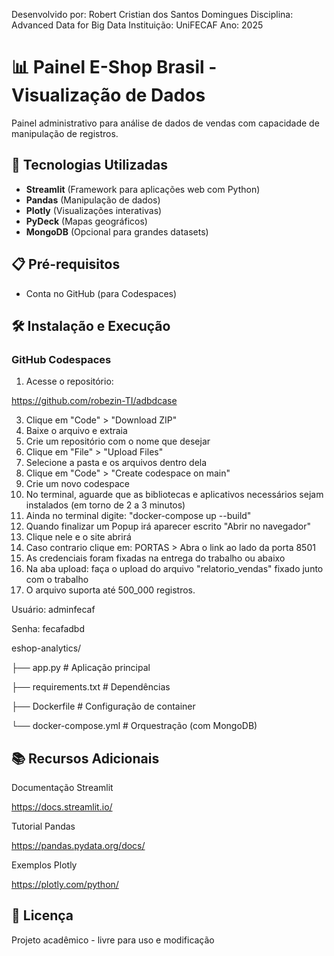 Desenvolvido por: Robert Cristian dos Santos Domingues
Disciplina: Advanced Data for Big Data
Instituição: UniFECAF
Ano: 2025

# 📊 Painel E-Shop Brasil - Visualização de Dados

Painel administrativo para análise de dados de vendas com capacidade de manipulação de registros.

## 🚀 Tecnologias Utilizadas
- **Streamlit** (Framework para aplicações web com Python)
- **Pandas** (Manipulação de dados)
- **Plotly** (Visualizações interativas)
- **PyDeck** (Mapas geográficos)
- **MongoDB** (Opcional para grandes datasets)

## 📋 Pré-requisitos
- Conta no GitHub (para Codespaces)

## 🛠️ Instalação e Execução

### GitHub Codespaces
1. Acesse o repositório:

https://github.com/robezin-TI/adbdcase

3. Clique em "Code" > "Download ZIP"
4. Baixe o arquivo e extraia
5. Crie um repositório com o nome que desejar
6. Clique em "File" > "Upload Files"
7. Selecione a pasta e os arquivos dentro dela
8. Clique em "Code" > "Create codespace on main"
9. Crie um novo codespace
10. No terminal, aguarde que as bibliotecas e aplicativos necessários sejam instalados (em torno de 2 a 3 minutos)
11. Ainda no terminal digite: "docker-compose up --build"
12. Quando finalizar um Popup irá aparecer escrito "Abrir no navegador"
13. Clique nele e o site abrirá
14. Caso contrario clique em: PORTAS > Abra o link ao lado da porta 8501
15. As credenciais foram fixadas na entrega do trabalho ou abaixo
16. Na aba upload: faça o upload do arquivo "relatorio_vendas" fixado junto com o trabalho
17. O arquivo suporta até 500_000 registros.


Usuário: adminfecaf

Senha: fecafadbd

eshop-analytics/

├── app.py               # Aplicação principal

├── requirements.txt     # Dependências

├── Dockerfile           # Configuração de container

└── docker-compose.yml   # Orquestração (com MongoDB)



## 📚 Recursos Adicionais

Documentação Streamlit

https://docs.streamlit.io/

Tutorial Pandas

https://pandas.pydata.org/docs/

Exemplos Plotly

https://plotly.com/python/

## 📝 Licença
Projeto acadêmico - livre para uso e modificação
